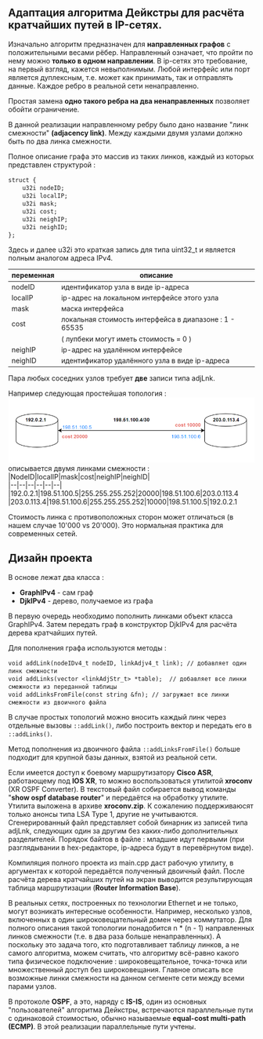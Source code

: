 
Адаптация алгоритма Дейкстры для расчёта кратчайших путей в IP-сетях.
-
Изначально алгоритм предназначен для **направленных графов** с положительными весами рёбер. Направленный означает, что пройти по нему можно **только в одном направлении**. В ip-сетях это требование, на первый взгляд, кажется невыполнимым. Любой интерфейс или порт является дуплексным, т.е. может как принимать, так и отправлять данные. Каждое ребро в реальной сети ненаправленно. 

Простая замена **одно такого ребра на два ненаправленных** позволяет обойти ограничение.

В данной реализации направленному ребру было дано название "линк смежности" **(adjacency link)**. 
Между каждыми двумя узлами должно быть по два линка смежности.

Полное описание графа это массив из таких линков, каждый из которых представлен структурой :

    struct {
        u32i nodeID;
        u32i localIP;
        u32i mask;
        u32i cost;
        u32i neighIP;
        u32i neighID;
    };

Здесь и далее u32i это краткая запись для типа uint32_t и является полным аналогом адреса IPv4.

|переменная  | описание |
|--|--|
| nodeID | идентификатор узла в виде ip-адреса |
| localIP| ip-адрес на локальном интерфейсе этого узла
| mask   | маска интерфейса
| cost   | локальная стоимость интерфейса в диапазоне : 1 - 65535
|        | ( лупбеки могут иметь стоимость = 0 )
| neighIP| ip-адрес на удалённом интерфейсе
| neighID| идентификатор удалённого узла в виде ip-адреса

Пара любых соседних узлов требует **две** записи типа adjLnk.

Например следующая простейшая топология :
![djk_ipv4 diagram01](diagram01.png)
описывается двумя линками смежности :  
|NodeID|localIP|mask|cost|neighIP|neighID|  
|--|--|--|--|--|--|
|192.0.2.1|198.51.100.5|255.255.255.252|20000|198.51.100.6|203.0.113.4  
|203.0.113.4|198.51.100.6|255.255.255.252|10000|198.51.100.5|192.0.2.1  

Стоимость линка с противоположных сторон может отличаться (в нашем случае 10'000 vs 20'000). Это нормальная практика для современных сетей.

Дизайн проекта
-
В основе лежат два класса :

 - **GraphIPv4** - сам граф
 - **DjkIPv4** - дерево, получаемое из графа

В первую очередь необходимо пополнить линками объект класса GraphIPv4. Затем передать граф в конструктор DjkIPv4 для расчёта дерева кратчайших путей.

Для пополнения графа используются методы :

    void addLink(nodeIDv4_t nodeID, linkAdjv4_t link); // добавляет один линк смежности
    void addLinks(vector <linkAdjStr_t> *table);  // добавляет все линки смежности из переданной таблицы
    void addLinksFromFile(const string &fn); // загружает все линки смежности из двоичного файла

В случае простых топологий можно вносить каждый линк через отдельные вызовы `::addLink()`, либо построить вектор и передать его в `::addLinks()`.

Метод пополнения из двоичного файла `::addLinksFromFile()` больше подходит для крупной базы данных, взятой из реальной сети. 

Если имеется доступ к боевому маршрутизатору **Cisco ASR**, работающему под **IOS XR**, то можно воспользоваться утилитой **xroconv** (XR OSPF Converter). В текстовый файл собирается вывод команды "**show ospf database router**" и передаётся на обработку утилите. Утилита выложена в архиве **xroconv.zip**. К сожалению поддерживаюсят только анонсы типа LSA Type 1, другие не учитываются. Сгенерированный файл представляет собой бинарник из записей типа adjLnk, следующих один за другим без каких-либо дополнительных разделителей. Порядок байтов в файле : младшие идут первыми (при разглядывании в hex-редакторе, ip-адреса будут в перевёрнутом виде).

Компиляция полного проекта из main.cpp даст рабочую утилиту, в аргументах к которой передаётся полученный двоичный файл. После расчёта дерева кратчайших путей на экран выводится результирующая таблица маршрутизации (**Router Information Base**).

В реальных сетях, построенных по технологии Ethernet и не только, могут возникать интересные особенности. Например, несколько узлов, включенных в один широковещательный домен через коммутатор. Для полного описания такой топологии понадобится n * (n - 1) направленных линков смежности (т.е. в два раза больше ненаправленных). А поскольку это задача того, кто подготавливает таблицу линков, а не самого алгоритма, можем считать, что алгоритму всё-равно какого типа физическое подключение : широковещательное, точка-точка или множественный доступ без широковещания. Главное описать все возможные линки смежности на данном сегменте сети между всеми парами узлов.

В протоколе **OSPF**, а это, наряду с **IS-IS**, один из основных "пользователей" алгоритма Дейкстры, встречаются параллельные пути с одинаковой стоимостью, обычно называемые **equal-cost multi-path (ECMP)**.  В этой реализации параллельные пути учтены.

